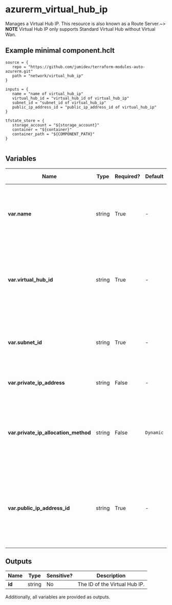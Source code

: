 # azurerm_virtual_hub_ip

Manages a Virtual Hub IP. This resource is also known as a Route Server.~> **NOTE** Virtual Hub IP only supports Standard Virtual Hub without Virtual Wan.

## Example minimal component.hclt

```hcl
source = {
   repo = "https://github.com/jumidev/terraform-modules-auto-azurerm.git" 
   path = "network/virtual_hub_ip" 
}

inputs = {
   name = "name of virtual_hub_ip" 
   virtual_hub_id = "virtual_hub_id of virtual_hub_ip" 
   subnet_id = "subnet_id of virtual_hub_ip" 
   public_ip_address_id = "public_ip_address_id of virtual_hub_ip" 
}

tfstate_store = {
   storage_account = "${storage_account}" 
   container = "${container}" 
   container_path = "${COMPONENT_PATH}" 
}


```

## Variables

| Name | Type | Required? |  Default  |  possible values |  Description |
| ---- | ---- | --------- |  ----------- | ----------- | ----------- |
| **var.name** | string | True | -  |  -  |  The name which should be used for this Virtual Hub IP. Changing this forces a new resource to be created. | 
| **var.virtual_hub_id** | string | True | -  |  -  |  The ID of the Virtual Hub within which this IP configuration should be created. Changing this forces a new resource to be created. | 
| **var.subnet_id** | string | True | -  |  -  |  The ID of the Subnet that the IP will reside. Changing this forces a new resource to be created. | 
| **var.private_ip_address** | string | False | -  |  -  |  The private IP address of the IP configuration. | 
| **var.private_ip_allocation_method** | string | False | `Dynamic`  |  `Static`, `Dynamic`  |  The private IP address allocation method. Possible values are `Static` and `Dynamic` is allowed. Defaults to `Dynamic`. | 
| **var.public_ip_address_id** | string | True | -  |  -  |  The ID of the Public IP Address. This option is required since September 1st 2021. Changing this forces a new resource to be created. | 



## Outputs

| Name | Type | Sensitive? | Description |
| ---- | ---- | --------- | --------- |
| **id** | string | No  | The ID of the Virtual Hub IP. | 

Additionally, all variables are provided as outputs.
